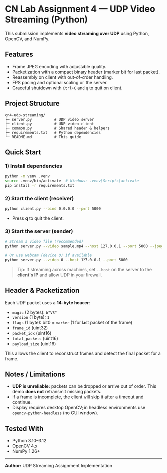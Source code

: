 # CN Lab Assignment 4 — UDP Video Streaming (Python)

This submission implements **video streaming over UDP** using Python, OpenCV, and NumPy.

## Features
- Frame JPEG encoding with adjustable quality.
- Packetization with a compact binary header (marker bit for last packet).
- Reassembly on client with out-of-order handling.
- FPS pacing and optional scaling on the server.
- Graceful shutdown with `Ctrl+C` and `q` to quit on client.

## Project Structure
```
cn4-udp-streaming/
├─ server.py          # UDP video server
├─ client.py          # UDP video client
├─ common.py          # Shared header & helpers
├─ requirements.txt   # Python dependencies
└─ README.md          # This guide
```

## Quick Start

### 1) Install dependencies
```bash
python -m venv .venv
source .venv/bin/activate  # Windows: .venv\Scripts\activate
pip install -r requirements.txt
```

### 2) Start the client (receiver)
```bash
python client.py --bind 0.0.0.0 --port 5000
```
- Press **q** to quit the client.

### 3) Start the server (sender)
```bash
# Stream a video file (recommended)
python server.py --video sample.mp4 --host 127.0.0.1 --port 5000 --jpeg-quality 70 --scale 1.0

# Or use webcam (device 0) if available
python server.py --video 0 --host 127.0.0.1 --port 5000
```

> Tip: If streaming across machines, set `--host` on the server to the **client's IP** and allow UDP in your firewall.

## Header & Packetization
Each UDP packet uses a **14-byte header**:
- `magic` (2 bytes): `b"VS"`
- `version` (1 byte): `1`
- `flags` (1 byte): bit0 = `marker` (1 for last packet of the frame)
- `frame_id` (uint32)
- `packet_idx` (uint16)
- `total_packets` (uint16)
- `payload_size` (uint16)

This allows the client to reconstruct frames and detect the final packet for a frame.

## Notes / Limitations
- **UDP is unreliable:** packets can be dropped or arrive out of order. This demo **does not** retransmit missing packets.
- If a frame is incomplete, the client will skip it after a timeout and continue.
- Display requires desktop OpenCV; in headless environments use `opencv-python-headless` (no GUI window).

## Tested With
- Python 3.10–3.12
- OpenCV 4.x
- NumPy 1.26+

---

**Author:** UDP Streaming Assignment Implementation
